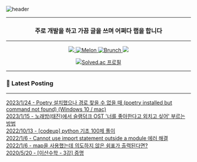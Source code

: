 ![header](https://capsule-render.vercel.app/api?type=waving&color=auto&height=300&section=header&text=Take%20Knowledge&fontSize=90&fontAlign=50)
<div align="center">

---

<h3 align="center"> 주로 개발을 하고 가끔 글을 쓰며 어쩌다 랩을 합니다 </h3>

---

<p align="center">
  <a href="https://takeknowledge.tistory.com/">
      <img src="https://img.shields.io/badge/tistory-000000?style=flat-square&logo=tistory&logoColor=white"/>
  </a>
  <a href="https://www.melon.com/artist/timeline.htm?artistId=3233569">
      <img alt="Melon" src="https://img.shields.io/badge/-Melon-00CD3C" />
  </a> 
    <a href="https://brunch.co.kr/@takeknowledge">
      <img alt="Brunch" src="https://img.shields.io/badge/-Brunch-1E191A" />
  </a> 
  <a href="https://www.instagram.com/takeknowledge/">
      <img src="https://img.shields.io/badge/Instagram-E4405F?style=flat-square&logo=instagram&logoColor=white"/>
  </a>
</p>

[![Solved.ac
프로필](http://mazassumnida.wtf/api/v2/generate_badge?boj=nomelancholy)](https://solved.ac/nomelancholy)
</div>

---

### 🚀 Latest Posting

---

[2023/1/24 - Poetry 설치했으나  경로 찾을 수 없을 때 (poetry installed but command not found) (Windows 10 / mac)](https://takeknowledge.tistory.com/145) <br>
[2023/1/15 - 노래방(태진)에서 슬램덩크 OST '너를 좋아한다고 외치고 싶어' 부르는 방법](https://takeknowledge.tistory.com/144) <br>
[2022/10/13 - [codeup] python 기초 100제 풀이](https://takeknowledge.tistory.com/142) <br>
[2022/1/6 - Cannot use import statement outside a module 에러 해결](https://takeknowledge.tistory.com/141) <br>
[2022/1/6 - map을 사용했는데 의도하지 않은 쉼표가 출력된다면?](https://takeknowledge.tistory.com/139) <br>
[2020/5/20 - [이산수학 - 3강] 증명](https://takeknowledge.tistory.com/137) <br>
